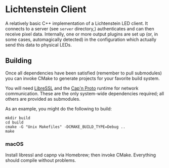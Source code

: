 # Lichtenstein Client
A relatively basic C++ implementation of a Lichtenstein LED client. It connects to a server (see `server` directory,) authenticates and can then receive pixel data. Internally, one or more output plugins are set up (or, in some cases, automagically detected) in the configuration which actually send this data to physical LEDs.

## Building
Once all dependencies have been satisfied (remember to pull submodules) you can invoke CMake to generate projects for your favorite build system. 

You will need [LibreSSL](https://www.libressl.org/) and the [Cap'n Proto](https://capnproto.org/) runtime for network communication. These are the only system-wide dependencies required; all others are provided as submodules.

As an example, you might do the following to build:
```
mkdir build
cd build
cmake -G "Unix Makefiles" -DCMAKE_BUILD_TYPE=Debug ..
make
```

### macOS
Install libressl and capnp via Homebrew; then invoke CMake. Everything should compile without problems.
